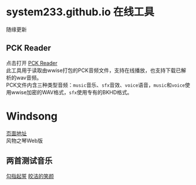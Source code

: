 # system233.github.io 在线工具

随缘更新

## PCK Reader

点击打开 [PCK Reader](https://system233.github.io/pck-reader)  
此工具用于读取由wwise打包的PCK音频文件，支持在线播放，也支持下载已解析的wav音频。  
PCK文件内含三种类型音频：`music`音乐、`sfx`音效、`voice`语音，`music`和`voice`使用wwise加密的WAV格式，`sfx`使用专有的BKHD格式。


# Windsong

[页面地址](https://system233.github.io/windsong)  
风物之琴Web版
## 两首测试音乐
[勾指起誓](https://system233.github.io/windsong/gzqs.json)
[皎洁的笑颜](https://system233.github.io/windsong/sample.json)

